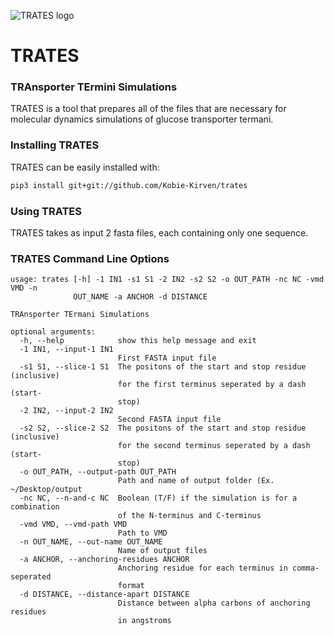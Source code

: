 ![TRATES logo](https://raw.githubusercontent.com/Kobie-Kirven/trates/docs/_static/trates_logo.png)

<h1>TRATES</h1>
<h3>TRAnsporter TErmini Simulations</h3>

TRATES is a tool that prepares all of the files that are necessary for 
molecular dynamics simulations of glucose transporter termani. 


<h3>Installing TRATES</h3>
TRATES can be easily installed with:

```bash
pip3 install git+git://github.com/Kobie-Kirven/trates
```

<h3>Using TRATES</h3>

TRATES takes as input 2 fasta files, each containing only one sequence. 


<h3> TRATES Command Line Options</h3>

```text
usage: trates [-h] -1 IN1 -s1 S1 -2 IN2 -s2 S2 -o OUT_PATH -nc NC -vmd VMD -n
              OUT_NAME -a ANCHOR -d DISTANCE

TRAnsporter TErmani Simulations

optional arguments:
  -h, --help            show this help message and exit
  -1 IN1, --input-1 IN1
                        First FASTA input file
  -s1 S1, --slice-1 S1  The positons of the start and stop residue (inclusive)
                        for the first terminus seperated by a dash (start-
                        stop)
  -2 IN2, --input-2 IN2
                        Second FASTA input file
  -s2 S2, --slice-2 S2  The positons of the start and stop residue (inclusive)
                        for the second terminus seperated by a dash (start-
                        stop)
  -o OUT_PATH, --output-path OUT_PATH
                        Path and name of output folder (Ex. ~/Desktop/output
  -nc NC, --n-and-c NC  Boolean (T/F) if the simulation is for a combination
                        of the N-terminus and C-terminus
  -vmd VMD, --vmd-path VMD
                        Path to VMD
  -n OUT_NAME, --out-name OUT_NAME
                        Name of output files
  -a ANCHOR, --anchoring-residues ANCHOR
                        Anchoring residue for each terminus in comma-seperated
                        format
  -d DISTANCE, --distance-apart DISTANCE
                        Distance between alpha carbons of anchoring residues
                        in angstroms
```